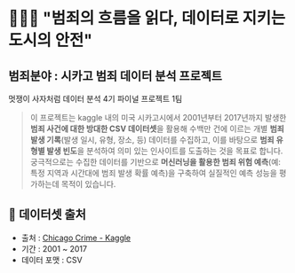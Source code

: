 # 👮🏻‍♂️ "범죄의 흐름을 읽다, 데이터로 지키는 도시의 안전"

## 범죄분야 : 시카고 범죄 데이터 분석 프로젝트

멋쟁이 사자처럼 데이터 분석 4기 파이널 프로젝트 1팀
> 이 프로젝트는 kaggle 내의 미국 시카고시에서 2001년부터 2017년까지 발생한 **범죄 사건에 대한 방대한 CSV 데이터셋**을 활용해 수백만 건에 이르는 개별 **범죄 발생 기록**(발생 일시, 유형, 장소, 등) 데이터를 수집하고,
> 이를 바탕으로 **범죄 유형별 발생 빈도**을 분석하여 의미 있는 인사이트를 도출하는 것을 목표로 합니다.
> 궁극적으로는 수집한 데이터를 기반으로 **머신러닝을 활용한 범죄 위험 예측**(예: 특정 지역과 시간대에 범죄 발생 확률 예측)을 구축하여 실질적인 예측 성능을 평가하는데 목적이 있습니다.

## 📃 데이터셋 출처
- 출처 : [Chicago Crime - Kaggle](https://www.kaggle.com/datasets/abhisheksinghblr/chicago-crime#:~:text=The%20Chicago%20Crime%20dataset%20contains,Chicago%20from%202001%20to%202017)
- 기간 : 2001 ~ 2017
- 데이터 포맷 : CSV
